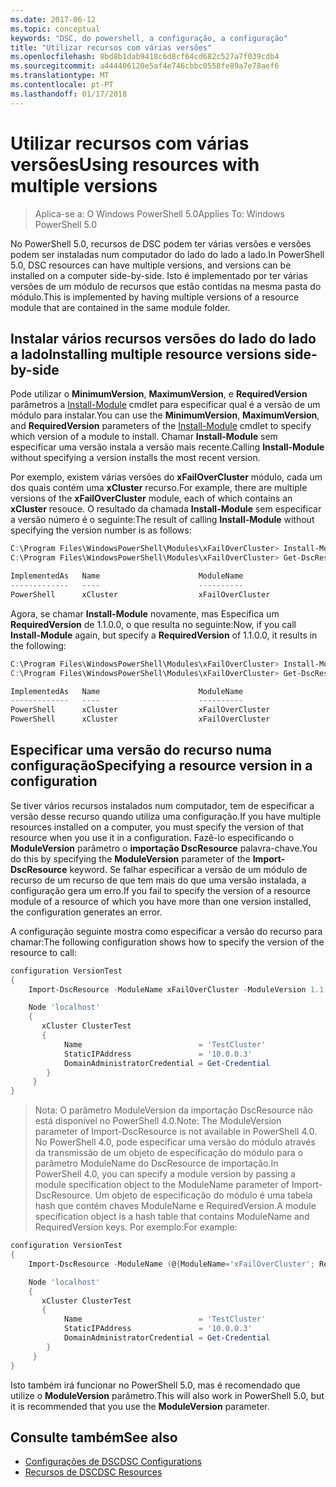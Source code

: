 ```yaml
---
ms.date: 2017-06-12
ms.topic: conceptual
keywords: "DSC, do powershell, a configuração, a configuração"
title: "Utilizar recursos com várias versões"
ms.openlocfilehash: 8bd8b1dab9418c6d8cf64cd682c527a7f039cdb4
ms.sourcegitcommit: a444406120e5af4e746cbbc0558fe89a7e78aef6
ms.translationtype: MT
ms.contentlocale: pt-PT
ms.lasthandoff: 01/17/2018
---
```

# <a name="using-resources-with-multiple-versions"></a><span data-ttu-id="40039-103">Utilizar recursos com várias versões</span><span class="sxs-lookup"><span data-stu-id="40039-103">Using resources with multiple versions</span></span>

> <span data-ttu-id="40039-104">Aplica-se a: O Windows PowerShell 5.0</span><span class="sxs-lookup"><span data-stu-id="40039-104">Applies To: Windows PowerShell 5.0</span></span>

<span data-ttu-id="40039-105">No PowerShell 5.0, recursos de DSC podem ter várias versões e versões podem ser instaladas num computador do lado do lado a lado.</span><span class="sxs-lookup"><span data-stu-id="40039-105">In PowerShell 5.0, DSC resources can have multiple versions, and versions can be installed on a computer side-by-side.</span></span> <span data-ttu-id="40039-106">Isto é implementado por ter várias versões de um módulo de recursos que estão contidas na mesma pasta do módulo.</span><span class="sxs-lookup"><span data-stu-id="40039-106">This is implemented by having multiple versions of a resource module that are contained in the same module folder.</span></span>

## <a name="installing-multiple-resource-versions-side-by-side"></a><span data-ttu-id="40039-107">Instalar vários recursos versões do lado do lado a lado</span><span class="sxs-lookup"><span data-stu-id="40039-107">Installing multiple resource versions side-by-side</span></span>

<span data-ttu-id="40039-108">Pode utilizar o **MinimumVersion**, **MaximumVersion**, e **RequiredVersion** parâmetros a [Install-Module](https://technet.microsoft.com/en-us/library/dn807162.aspx) cmdlet para especificar qual é a versão de um módulo para instalar.</span><span class="sxs-lookup"><span data-stu-id="40039-108">You can use the **MinimumVersion**, **MaximumVersion**, and **RequiredVersion** parameters of the [Install-Module](https://technet.microsoft.com/en-us/library/dn807162.aspx) cmdlet to specify which version of a module to install.</span></span> <span data-ttu-id="40039-109">Chamar **Install-Module** sem especificar uma versão instala a versão mais recente.</span><span class="sxs-lookup"><span data-stu-id="40039-109">Calling **Install-Module** without specifying a version installs the most recent version.</span></span>

<span data-ttu-id="40039-110">Por exemplo, existem várias versões do **xFailOverCluster** módulo, cada um dos quais contém uma **xCluster** recurso.</span><span class="sxs-lookup"><span data-stu-id="40039-110">For example, there are multiple versions of the **xFailOverCluster** module, each of which contains an **xCluster** resouce.</span></span> <span data-ttu-id="40039-111">O resultado da chamada **Install-Module** sem especificar a versão número é o seguinte:</span><span class="sxs-lookup"><span data-stu-id="40039-111">The result of calling **Install-Module** without specifying the version number is as follows:</span></span>

```powershell
C:\Program Files\WindowsPowerShell\Modules\xFailOverCluster> Install-Module xFailOverCluster
C:\Program Files\WindowsPowerShell\Modules\xFailOverCluster> Get-DscResource xCluster

ImplementedAs   Name                      ModuleName                     Version    Properties
-------------   ----                      ----------                     -------    ----------
PowerShell      xCluster                  xFailOverCluster               1.2.0.0    {DomainAdministratorCredential, ...
```

<span data-ttu-id="40039-112">Agora, se chamar **Install-Module** novamente, mas Especifica um **RequiredVersion** de 1.1.0.0, o que resulta no seguinte:</span><span class="sxs-lookup"><span data-stu-id="40039-112">Now, if you call **Install-Module** again, but specify a **RequiredVersion** of 1.1.0.0, it results in the following:</span></span>

```powershell
C:\Program Files\WindowsPowerShell\Modules\xFailOverCluster> Install-Module xFailOverCluster -RequiredVersion 1.1
C:\Program Files\WindowsPowerShell\Modules\xFailOverCluster> Get-DscResource xCluster

ImplementedAs   Name                      ModuleName                     Version    Properties
-------------   ----                      ----------                     -------    ----------
PowerShell      xCluster                  xFailOverCluster               1.1        {DomainAdministratorCredential, Name, ...
PowerShell      xCluster                  xFailOverCluster               1.2.0.0    {DomainAdministratorCredential, Name, ...
```

## <a name="specifying-a-resource-version-in-a-configuration"></a><span data-ttu-id="40039-113">Especificar uma versão do recurso numa configuração</span><span class="sxs-lookup"><span data-stu-id="40039-113">Specifying a resource version in a configuration</span></span>

<span data-ttu-id="40039-114">Se tiver vários recursos instalados num computador, tem de especificar a versão desse recurso quando utiliza uma configuração.</span><span class="sxs-lookup"><span data-stu-id="40039-114">If you have multiple resources installed on a computer, you must specify the version of that resource when you use it in a configuration.</span></span> <span data-ttu-id="40039-115">Fazê-lo especificando o **ModuleVersion** parâmetro o **importação DscResource** palavra-chave.</span><span class="sxs-lookup"><span data-stu-id="40039-115">You do this by specifying the **ModuleVersion** parameter of the **Import-DscResource** keyword.</span></span> <span data-ttu-id="40039-116">Se falhar especificar a versão de um módulo de recurso de um recurso de que tem mais do que uma versão instalada, a configuração gera um erro.</span><span class="sxs-lookup"><span data-stu-id="40039-116">If you fail to specify the version of a resource module of a resource of which you have more than one version installed, the configuration generates an error.</span></span>

<span data-ttu-id="40039-117">A configuração seguinte mostra como especificar a versão do recurso para chamar:</span><span class="sxs-lookup"><span data-stu-id="40039-117">The following configuration shows how to specify the version of the resource to call:</span></span>

```powershell
configuration VersionTest
{
    Import-DscResource -ModuleName xFailOverCluster -ModuleVersion 1.1

    Node 'localhost'
    {
       xCluster ClusterTest
       {
            Name                          = 'TestCluster'
            StaticIPAddress               = '10.0.0.3'
            DomainAdministratorCredential = Get-Credential
        }
     }
}     
```

><span data-ttu-id="40039-118">Nota: O parâmetro ModuleVersion da importação DscResource não está disponível no PowerShell 4.0.</span><span class="sxs-lookup"><span data-stu-id="40039-118">Note: The ModuleVersion parameter of Import-DscResource is not available in PowerShell 4.0.</span></span> <span data-ttu-id="40039-119">No PowerShell 4.0, pode especificar uma versão do módulo através da transmissão de um objeto de especificação do módulo para o parâmetro ModuleName do DscResource de importação.</span><span class="sxs-lookup"><span data-stu-id="40039-119">In PowerShell 4.0, you can specify a module version by passing a module specification object to the ModuleName parameter of Import-DscResource.</span></span> <span data-ttu-id="40039-120">Um objeto de especificação do módulo é uma tabela hash que contém chaves ModuleName e RequiredVersion.</span><span class="sxs-lookup"><span data-stu-id="40039-120">A module specification object is a hash table that contains ModuleName and RequiredVersion  keys.</span></span> <span data-ttu-id="40039-121">Por exemplo:</span><span class="sxs-lookup"><span data-stu-id="40039-121">For example:</span></span>

```powershell
configuration VersionTest
{
    Import-DscResource -ModuleName (@{ModuleName='xFailOverCluster'; RequiredVersion='1.1'} )

    Node 'localhost'
    {
       xCluster ClusterTest
       {
            Name                          = 'TestCluster'
            StaticIPAddress               = '10.0.0.3'
            DomainAdministratorCredential = Get-Credential
        }
     }
}     
```

<span data-ttu-id="40039-122">Isto também irá funcionar no PowerShell 5.0, mas é recomendado que utilize o **ModuleVersion** parâmetro.</span><span class="sxs-lookup"><span data-stu-id="40039-122">This will also work in PowerShell 5.0, but it is recommended that you use the **ModuleVersion** parameter.</span></span>

## <a name="see-also"></a><span data-ttu-id="40039-123">Consulte também</span><span class="sxs-lookup"><span data-stu-id="40039-123">See also</span></span>
* [<span data-ttu-id="40039-124">Configurações de DSC</span><span class="sxs-lookup"><span data-stu-id="40039-124">DSC Configurations</span></span>](configurations.md)
* [<span data-ttu-id="40039-125">Recursos de DSC</span><span class="sxs-lookup"><span data-stu-id="40039-125">DSC Resources</span></span>](resources.md)


